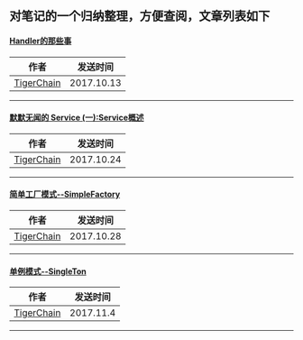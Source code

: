 
## 对笔记的一个归纳整理，方便查阅，文章列表如下

#### [Handler的那些事](http://www.jianshu.com/p/73e5fd7eb7da)


|作者|发送时间|
|---|---|
| [TigerChain](http://www.jianshu.com/u/3106a1da401f) |2017.10.13|

<hr>

#### [默默无闻的 Service (一):Service概述](http://www.jianshu.com/p/1443fa4036dc)


|作者|发送时间|
|---|---|
| [TigerChain](http://www.jianshu.com/u/3106a1da401f) |2017.10.24|

<hr>

#### [简单工厂模式--SimpleFactory](http://www.jianshu.com/p/36fe35ad743a)


|作者|发送时间|
|---|---|
| [TigerChain](http://www.jianshu.com/u/3106a1da401f) |2017.10.28|

<hr>

#### [单例模式--SingleTon](http://www.jianshu.com/p/62b2e89621a5)


|作者|发送时间|
|---|---|
| [TigerChain](http://www.jianshu.com/u/3106a1da401f) |2017.11.4|

<hr>


